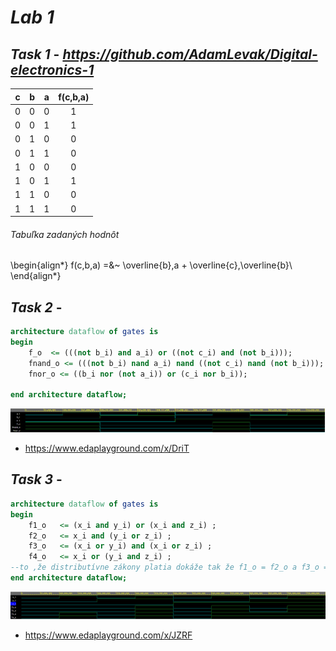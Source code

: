 # *Lab 1*
## *Task 1* -  *https://github.com/AdamLevak/Digital-electronics-1*



| **c** | **b** |**a** | **f(c,b,a)** |
| :-: | :-: | :-: | :-: |
| 0 | 0 | 0 | 1 |
| 0 | 0 | 1 | 1 |
| 0 | 1 | 0 | 0 |
| 0 | 1 | 1 | 0 |
| 1 | 0 | 0 | 0 |
| 1 | 0 | 1 | 1 |
| 1 | 1 | 0 | 0 |
| 1 | 1 | 1 | 0 |

###### *Tabuľka zadaných hodnôt*  
\begin{align*}
    f(c,b,a) =&~ \overline{b}\,a + \overline{c}\,\overline{b}\\
\end{align*}
## *Task 2* -
```vhdl
architecture dataflow of gates is
begin
    f_o  <= (((not b_i) and a_i) or ((not c_i) and (not b_i)));       
    fnand_o <= (((not b_i) nand a_i) nand ((not c_i) nand (not b_i)));  
    fnor_o <= ((b_i nor (not a_i)) or (c_i nor b_i)); 

end architecture dataflow;
```

![Simulation DeMorgan](Images/deMorgan.png)

-  https://www.edaplayground.com/x/DriT

## *Task 3* -
```vhdl
architecture dataflow of gates is
begin
    f1_o   <= (x_i and y_i) or (x_i and z_i) ;    
    f2_o   <= x_i and (y_i or z_i) ;  
    f3_o   <= (x_i or y_i) and (x_i or z_i) ; 
    f4_o   <= x_i or (y_i and z_i) ;
--to ,že distributívne zákony platia dokáže tak že f1_o = f2_o a f3_o = f4_o. 
end architecture dataflow;
```

![Simulation DeMorgan](Images/distrib.png)

-  https://www.edaplayground.com/x/JZRF
